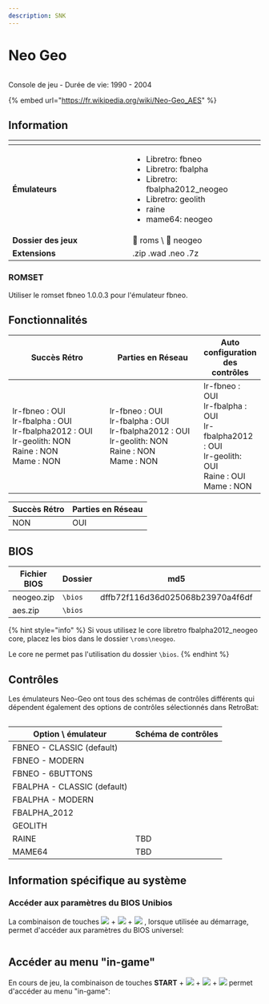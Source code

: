 ```yaml
---
description: SNK
---
```


# Neo Geo

<div align="left">

<figure><img src="https://raw.githubusercontent.com/fabricecaruso/es-theme-carbon/52ff37c9e265587d006945a2ba695b5a962b3a3d/art/logos/neogeo.svg" alt=""><figcaption></figcaption></figure>

</div>

Console de jeu - Durée de vie: 1990 - 2004

{% embed url="https://fr.wikipedia.org/wiki/Neo-Geo_AES" %}

## Information

<table data-header-hidden><thead><tr><th width="224"></th><th></th></tr></thead><tbody><tr><td><strong>Émulateurs</strong></td><td><ul><li>Libretro: fbneo</li><li>Libretro: fbalpha</li><li>Libretro: fbalpha2012_neogeo</li><li>Libretro: geolith</li><li>raine</li><li>mame64: neogeo</li></ul></td></tr><tr><td><strong>Dossier des jeux</strong></td><td><span data-gb-custom-inline data-tag="emoji" data-code="1f4c2">📂</span> roms \ <span data-gb-custom-inline data-tag="emoji" data-code="1f4c2">📂</span> neogeo</td></tr><tr><td><strong>Extensions</strong></td><td>.zip .wad .neo .7z</td></tr></tbody></table>

### ROMSET&#x20;

Utiliser le romset fbneo 1.0.0.3 pour l'émulateur fbneo.

## Fonctionnalités

<table><thead><tr><th width="256">Succès Rétro</th><th width="243">Parties en Réseau</th><th>Auto configuration des contrôles</th></tr></thead><tbody><tr><td>lr-fbneo : OUI<br>lr-fbalpha : OUI<br>lr-fbalpha2012 : OUI<br>lr-geolith: NON<br>Raine : NON<br>Mame : NON</td><td>lr-fbneo : OUI<br>lr-fbalpha : OUI<br>lr-fbalpha2012 : OUI<br>lr-geolith: NON<br>Raine : NON<br>Mame : NON</td><td>lr-fbneo : OUI<br>lr-fbalpha : OUI<br>lr-fbalpha2012 : OUI<br>lr-geolith: OUI<br>Raine : OUI<br>Mame : NON</td></tr></tbody></table>

| Succès Rétro | Parties en Réseau |
| ------------ | ----------------- |
| NON          | OUI               |

## BIOS

<table><thead><tr><th width="161">Fichier BIOS</th><th width="179">Dossier</th><th>md5</th><th data-hidden>md5</th></tr></thead><tbody><tr><td>neogeo.zip</td><td><code>\bios</code></td><td>dffb72f116d36d025068b23970a4f6df</td><td></td></tr><tr><td>aes.zip</td><td><code>\bios</code></td><td></td><td></td></tr></tbody></table>

{% hint style="info" %}
Si vous utilisez le core libretro fbalpha2012\_neogeo core, placez les bios dans le dossier  `\roms\neogeo`.

Le core ne permet pas l'utilisation du dossier `\bios`.
{% endhint %}

## Contrôles

Les émulateurs Neo-Geo ont tous des schémas de contrôles différents qui dépendent également des options de contrôles sélectionnés dans RetroBat:

<div align="left">

<figure><img src="https://i.imgur.com/lYwSjkO.png" alt=""><figcaption></figcaption></figure>

</div>

| Option \ émulateur          | Schéma de contrôles                                                                                                                                |
| --------------------------- | -------------------------------------------------------------------------------------------------------------------------------------------------- |
| FBNEO - CLASSIC (default)   | <img src="https://github.com/RetroBat-Official/retrobat-tattoos/blob/main/default/neogeo_classic.png?raw=true" alt="" data-size="original">        |
| FBNEO - MODERN              | <img src="https://github.com/RetroBat-Official/retrobat-tattoos/blob/main/default/neogeo_modern.png?raw=true" alt="" data-size="original">         |
| FBNEO - 6BUTTONS            | <img src="https://github.com/RetroBat-Official/retrobat-tattoos/blob/main/default/neogeo_6buttonpad.png?raw=true" alt="" data-size="original">     |
| FBALPHA - CLASSIC (default) | <img src="https://github.com/RetroBat-Official/retrobat-tattoos/blob/main/default/neogeo_fbalpha.png?raw=true" alt="" data-size="original">        |
| FBALPHA - MODERN            | <img src="https://github.com/RetroBat-Official/retrobat-tattoos/blob/main/default/neogeo_fbalpha_modern.png?raw=true" alt="" data-size="original"> |
| FBALPHA\_2012               | <img src="https://github.com/RetroBat-Official/retrobat-tattoos/blob/main/default/fbalpha2012_neogeo.png?raw=true" alt="" data-size="original">    |
| GEOLITH                     | <img src="https://github.com/RetroBat-Official/retrobat-tattoos/blob/main/default/neogeo_geolith.png?raw=true" alt="" data-size="original">        |
| RAINE                       | TBD                                                                                                                                                |
| MAME64                      | TBD                                                                                                                                                |

## Information spécifique au système

### Accéder aux paramètres du BIOS Unibios

La combinaison de touches ![](<../../../../.gitbook/assets/image (32).png>) + ![](<../../../../.gitbook/assets/image (19).png>) + ![](<../../../../.gitbook/assets/image (6).png>) , lorsque utilisée au démarrage, permet d'accéder aux paramètres du BIOS universel:

<div align="left">

<figure><img src="https://i.imgur.com/zdbCnw5.png" alt=""><figcaption></figcaption></figure>

</div>

## Accéder au menu "in-game"

En cours de jeu, la combinaison de touches **START** + ![](<../../../../.gitbook/assets/image (32).png>) + ![](<../../../../.gitbook/assets/image (19).png>) + ![](<../../../../.gitbook/assets/image (6).png>) permet d'accéder au menu "in-game":

<div align="left">

<figure><img src="https://i.imgur.com/7SlsT4U.png" alt=""><figcaption></figcaption></figure>

</div>
